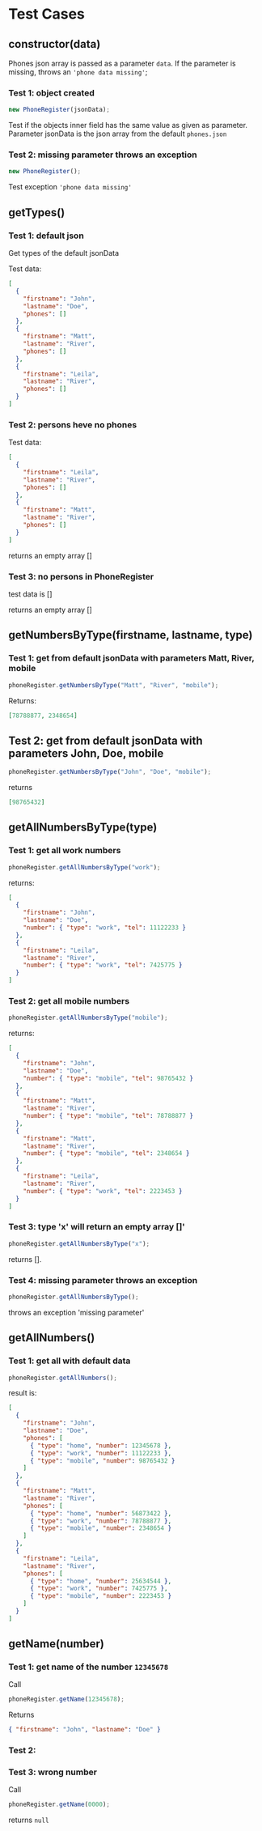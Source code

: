 # Test Cases

## constructor(data)

Phones json array is passed as a parameter `data`. If the parameter is missing, throws an `'phone data missing'`;

### Test 1: object created

```js
new PhoneRegister(jsonData);
```

Test if the objects inner field has the same value as given as parameter. Parameter jsonData is the json array from the default `phones.json`

### Test 2: missing parameter throws an exception

```js
new PhoneRegister();
```

Test exception `'phone data missing'`

## getTypes()

### Test 1: default json

Get types of the default jsonData

Test data:

```json
[
  {
    "firstname": "John",
    "lastname": "Doe",
    "phones": []
  },
  {
    "firstname": "Matt",
    "lastname": "River",
    "phones": []
  },
  {
    "firstname": "Leila",
    "lastname": "River",
    "phones": []
  }
]
```

### Test 2: persons heve no phones

Test data:

```json
[
  {
    "firstname": "Leila",
    "lastname": "River",
    "phones": []
  },
  {
    "firstname": "Matt",
    "lastname": "River",
    "phones": []
  }
]
```

returns an empty array []

### Test 3: no persons in PhoneRegister

test data is []

returns an empty array []

## getNumbersByType(firstname, lastname, type)

### Test 1: get from default jsonData with parameters Matt, River, mobile

```js
phoneRegister.getNumbersByType("Matt", "River", "mobile");
```

Returns:

```json
[78788877, 2348654]
```

## Test 2: get from default jsonData with parameters John, Doe, mobile

```js
phoneRegister.getNumbersByType("John", "Doe", "mobile");
```

returns

```json
[98765432]
```

## getAllNumbersByType(type)

### Test 1: get all work numbers

```js
phoneRegister.getAllNumbersByType("work");
```

returns:

```json
[
  {
    "firstname": "John",
    "lastname": "Doe",
    "number": { "type": "work", "tel": 11122233 }
  },
  {
    "firstname": "Leila",
    "lastname": "River",
    "number": { "type": "work", "tel": 7425775 }
  }
]
```

### Test 2: get all mobile numbers

```js
phoneRegister.getAllNumbersByType("mobile");
```

returns:

```json
[
  {
    "firstname": "John",
    "lastname": "Doe",
    "number": { "type": "mobile", "tel": 98765432 }
  },
  {
    "firstname": "Matt",
    "lastname": "River",
    "number": { "type": "mobile", "tel": 78788877 }
  },
  {
    "firstname": "Matt",
    "lastname": "River",
    "number": { "type": "mobile", "tel": 2348654 }
  },
  {
    "firstname": "Leila",
    "lastname": "River",
    "number": { "type": "work", "tel": 2223453 }
  }
]
```

### Test 3: type 'x' will return an empty array []'

```js
phoneRegister.getAllNumbersByType("x");
```

returns [].

### Test 4: missing parameter throws an exception

```js
phoneRegister.getAllNumbersByType();
```

throws an exception 'missing parameter'

## getAllNumbers()

### Test 1: get all with default data

```js
phoneRegister.getAllNumbers();
```

result is:

```json
[
  {
    "firstname": "John",
    "lastname": "Doe",
    "phones": [
      { "type": "home", "number": 12345678 },
      { "type": "work", "number": 11122233 },
      { "type": "mobile", "number": 98765432 }
    ]
  },
  {
    "firstname": "Matt",
    "lastname": "River",
    "phones": [
      { "type": "home", "number": 56873422 },
      { "type": "work", "number": 78788877 },
      { "type": "mobile", "number": 2348654 }
    ]
  },
  {
    "firstname": "Leila",
    "lastname": "River",
    "phones": [
      { "type": "home", "number": 25634544 },
      { "type": "work", "number": 7425775 },
      { "type": "mobile", "number": 2223453 }
    ]
  }
]
```

## getName(number)

### Test 1: get name of the number `12345678`

Call

```js
phoneRegister.getName(12345678);
```

Returns

```json
{ "firstname": "John", "lastname": "Doe" }
```

### Test 2:

### Test 3: wrong number

Call

```js
phoneRegister.getName(0000);
```

returns `null`

